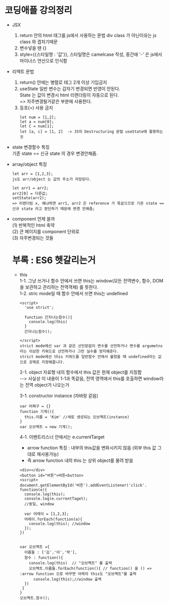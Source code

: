# 코딩애플 강의정리
- JSX   
  1. return 안의 html 태그를 js에서 사용하는 문법 div class 가 아닌이유는 js class 와 겹치기때문
  2. 변수넣을 땐 {} 
  3. style={{스타일명 : '값'}}, 스타일명은 camelcase 작성, 중간에 '-' 은 js에서 마이너스 연산으로 인식함 

- 리액트 문법
  1. return() 안에는 병렬로 태그 2개 이상 기입금지
  2. useState
    일반 변수는 갑자기 변경되면 반영이 안된다.   
    State 는 값이 변경시 html 리렌더링이 자동으로 된다.   
    => 자주변경될거같은 부분에 사용한다.   
  3. 등호(=) 사용 금지   
      ```
      let num = [1,2];
      let a = num[0];
      let C = num[1];
      let [a, c] = [1, 2]  -> JS의 Destructuring 문법 useState에 활용하는것
      ```
- state 변경함수 특징   
    기존 state == 신규 state 의 경우 변경안해줌.   

- array/object 특징

      let arr = [1,2,3];   
      js도 arr/object 는 값의 주소가 저장된다.   

      let arr1 = arr2;   
      arr2[0] = 다른값;   
      setState(arr2);   
      => 리랜더링 x, 왜냐하면 arr1, arr2 은 reference 가 똑같으므로 기존 state == 신규 state 라고 판단하기 때문에 변경 안해줌;   

- component 언제 쓸까   
    (1) 반복적인 html 축약   
    (2) 큰 페이지를 component 단위로   
    (3) 자주변경되는 것들


  # 부록 : ES6 헷갈리는거
  - this  
      1-1. 그냥 쓰거나 함수 안에서 쓰면 this는 window(모든 전역변수, 함수, DOM을 보관하고 관리하는 전역객체) 를 뜻한다.  
      1-2. stric mode일 때 함수 안에서 쓰면 this는 undefined
    ```
    <script>
      'use strict';
    
      function 간지나는함수(){
        console.log(this)
      }
      간지나는함수();
      
    </script>
    strict mode에선 var 과 같은 선언문없이 변수를 선언하거나 변수를 argumetns라는 이상한 키워드로 선언하거나 그런 실수를 방지해준다.
    strict mode에선 this 키워드를 일반함수 안에서 불렀을 때 undefined라는 값으로 강제로 지정해줍니다.
    ```
    2-1. object 자료형 내의 함수에서 this 값은 현재 object를 지칭함  
    --> 사실상 이 내용이 1-1과 똑같음, 전역 영역에서 this를 호출하면 window라는 전역 object가 나오는거  

    3-1. constructor instance (자바랑 같음)  
    ```
    var 어쩌구 = {}
    function 기계(){
      this.이름 = 'Kim' //새로 생성되는 오브젝트(instance)
    }
    var 오브젝트 = new 기계();
    ```

    4-1. 이벤트리스너 안에서는 e.currentTarget
      + arrow function 특징 : 내부의 this값을 변화시키지 않음 (외부 this 값 그대로 재사용가능)
      + 즉 arrow function 내의 this 는 상위 object를 물려 받음
    ```
    <div></div>
    <button id="버튼">버튼<button>
    <script>
    document.getElementById('버튼').addEventListener('click'. function(e){
      console.log(this); 
      console.log(e.currentTaget);
      //동일, window

      var 어레이 = [1,2,3];
      어레이.forEach(function(a){
        console.log(this); //window
      });
    })


    var 오브젝트 ={
      이름들 : ['김','이','박'],
      함수 : function(){
        console.log(this)  // "오브젝트" 를 출력
        오브젝트.이름들.forEach(function(){ // function() 을 () => :arrow function 으로 바꾸면 아래의 this도 "오브젝트"를 출력
          console.log(this);//window 출력
      })
     }
    }
    오브젝트.함수();
    
    ```


    
  
